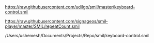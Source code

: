 https://raw.githubusercontent.com/udilgp/smil/master/keyboard-control.smil


https://raw.githubusercontent.com/signageos/smil-player/master/SMIL/repeatCount.smil

/Users/ushemesh/Documents/Projects/Repo/smil/keyboard-control.smil